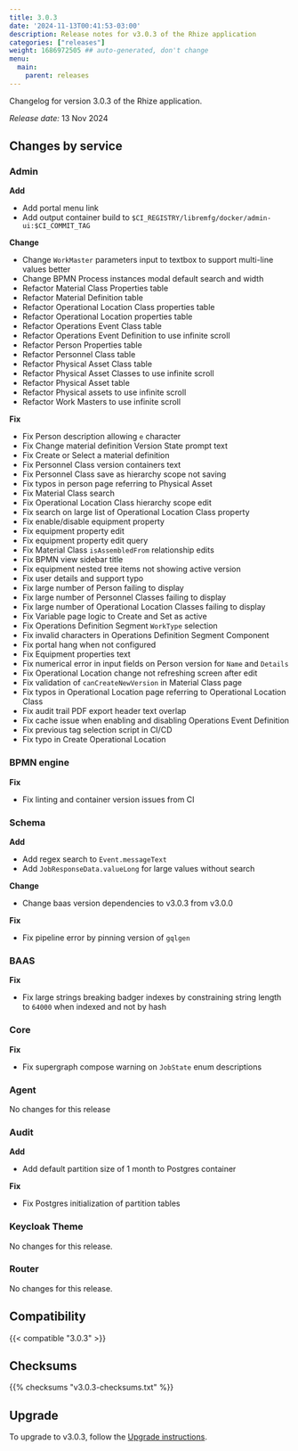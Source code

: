 ```yaml
---
title: 3.0.3
date: '2024-11-13T00:41:53-03:00'
description: Release notes for v3.0.3 of the Rhize application
categories: ["releases"]
weight: 1686972505 ## auto-generated, don't change
menu:
  main:
    parent: releases
---
```


Changelog for version 3.0.3 of the Rhize application.

_Release date:_
13 Nov 2024

## Changes by service

### Admin

**Add**
 - Add portal menu link
 - Add output container build to `$CI_REGISTRY/libremfg/docker/admin-ui:$CI_COMMIT_TAG`

**Change**
 - Change `WorkMaster` parameters input to textbox to support multi-line values better
 - Change BPMN Process instances modal default search and width
 - Refactor Material Class Properties table
 - Refactor Material Definition table
 - Refactor Operational Location Class properties table 
 - Refactor Operational Location properties table 
 - Refactor Operations Event Class table
 - Refactor Operations Event Definition to use infinite scroll
 - Refactor Person Properties table
 - Refactor Personnel Class table
 - Refactor Physical Asset Class table
 - Refactor Physical Asset Classes to use infinite scroll
 - Refactor Physical Asset table
 - Refactor Physical assets to use infinite scroll
 - Refactor Work Masters to use infinite scroll
 
**Fix**

 - Fix Person description allowing `e` character
 - Fix Change material definition Version State prompt text
 - Fix Create or Select a material definition
 - Fix Personnel Class version containers text
 - Fix Personnel Class save as hierarchy scope not saving
 - Fix typos in person page referring to Physical Asset
 - Fix Material Class search
 - Fix Operational Location Class hierarchy scope edit
 - Fix search on large list of Operational Location Class property
 - Fix enable/disable equipment property
 - Fix equipment property edit
 - Fix equipment property edit query
 - Fix Material Class `isAssembledFrom` relationship edits
 - Fix BPMN view sidebar title
 - Fix equipment nested tree items not showing active version
 - Fix user details and support typo
 - Fix large number of Person failing to display
 - Fix large number of Personnel Classes failing to display
 - Fix large number of Operational Location Classes failing to display
 - Fix Variable page logic to Create and Set as active
 - Fix Operations Definition Segment `WorkType` selection
 - Fix invalid characters in Operations Definition Segment Component
 - Fix portal hang when not configured
 - Fix Equipment properties text
 - Fix numerical error in input fields on Person version for `Name` and `Details`
 - Fix Operational Location change not refreshing screen after edit
 - Fix validation of `canCreateNewVersion` in Material Class page
 - Fix typos in Operational Location page referring to Operational Location Class
 - Fix audit trail PDF export header text overlap
 - Fix cache issue when enabling and disabling Operations Event Definition
 - Fix previous tag selection script in CI/CD
 - Fix typo in Create Operational Location
 
### BPMN engine
 
**Fix**
 - Fix linting and container version issues from CI

### Schema

**Add**
- Add regex search to `Event.messageText`
- Add `JobResponseData.valueLong` for large values without search


**Change**
 - Change baas version dependencies to v3.0.3 from v3.0.0

**Fix**
 - Fix pipeline error by pinning version of `gqlgen`


### BAAS

**Fix**
 - Fix large strings breaking badger indexes by constraining string length to `64000` when indexed and not by hash


### Core

**Fix**
 - Fix supergraph compose warning on `JobState` enum descriptions


### Agent

No changes for this release


### Audit


**Add**
- Add default partition size of 1 month to Postgres container

**Fix**
- Fix Postgres initialization of partition tables


### Keycloak Theme

No changes for this release.
  
### Router

No changes for this release.

## Compatibility

{{< compatible "3.0.3" >}}

## Checksums

{{% checksums "v3.0.3-checksums.txt"  %}}

## Upgrade

To upgrade to v3.0.3, follow the [Upgrade instructions](/deploy/upgrade).

